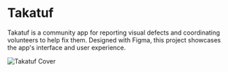 # Takatuf

Takatuf is a community app for reporting visual defects and coordinating volunteers to help fix them. Designed with Figma, this project showcases the app's interface and user experience.

![Takatuf Cover](Takatuf%20Cover.jpg)


